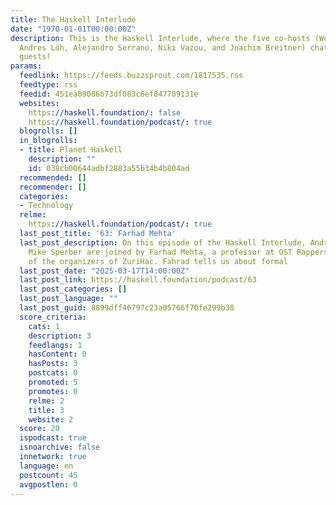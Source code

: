 ```yaml
---
title: The Haskell Interlude
date: "1970-01-01T00:00:00Z"
description: This is the Haskell Interlude, where the five co-hosts (Wouter Swierstra,
  Andres Löh, Alejandro Serrano, Niki Vazou, and Joachim Breitner) chat with Haskell
  guests!
params:
  feedlink: https://feeds.buzzsprout.com/1817535.rss
  feedtype: rss
  feedid: 451ea09086b73df083c6ef847709131e
  websites:
    https://haskell.foundation/: false
    https://haskell.foundation/podcast/: true
  blogrolls: []
  in_blogrolls:
  - title: Planet Haskell
    description: ""
    id: 038cb00644adbf2883a55b34b4b804ad
  recommended: []
  recommender: []
  categories:
  - Technology
  relme:
    https://haskell.foundation/podcast/: true
  last_post_title: '63: Farhad Mehta'
  last_post_description: On this episode of the Haskell Interlude, Andres Löh and
    Mike Sperber are joined by Farhad Mehta, a professor at OST Rapperswil, and one
    of the organizers of ZuriHac. Fahrad tells us about formal
  last_post_date: "2025-03-17T14:00:00Z"
  last_post_link: https://haskell.foundation/podcast/63
  last_post_categories: []
  last_post_language: ""
  last_post_guid: 8899dff46797c23a05766f70fe299b38
  score_criteria:
    cats: 1
    description: 3
    feedlangs: 1
    hasContent: 0
    hasPosts: 3
    postcats: 0
    promoted: 5
    promotes: 0
    relme: 2
    title: 3
    website: 2
  score: 20
  ispodcast: true
  isnoarchive: false
  innetwork: true
  language: en
  postcount: 45
  avgpostlen: 0
---
```

